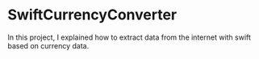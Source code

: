 # SwiftCurrencyConverter
In this project, I explained how to extract data from the internet with swift based on currency data.
